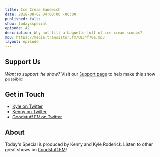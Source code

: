 ```yaml
---
title: Ice Cream Sandwich
date: 2018-08-02 04:00:00 -06:00
published: false
show: todaysspecial
episode: 42
description: Why not fill a baguette full of ice cream scoops?
mp3: https://media.transistor.fm/6934f70a.mp3
layout: episode
---
```



## Support Us
*Want to support the show?* Visit our [Support page](https://goodstuff.fm/support) to help make this show possible!

## Get in Touch
- [Kyle on Twitter](http://twitter.com/dogburps)
- [Kenny on Twitter](http://twitter.com/kennyroderick_)
- [Goodstuff.FM on Twitter](http://twitter.com/goodstufffm)
## About

Today's Special is produced by Kenny and Kyle Roderick. Listen to other great shows on [Goodstuff.FM](http://goodstuff.fm/shows)!